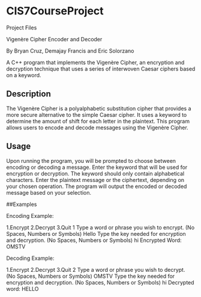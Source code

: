 # CIS7CourseProject
Project Files

Vigenère Cipher Encoder and Decoder

By Bryan Cruz, Demajay Francis and Eric Solorzano 

A C++ program that implements the Vigenère Cipher, an encryption and decryption technique that uses a series of interwoven Caesar ciphers based on a keyword.

## Description

The Vigenère Cipher is a polyalphabetic substitution cipher that provides a more secure alternative to the simple Caesar cipher. It uses a keyword to determine the amount of shift for each letter in the plaintext. This program allows users to encode and decode messages using the Vigenère Cipher.

## Usage

Upon running the program, you will be prompted to choose between encoding or decoding a message.
Enter the keyword that will be used for encryption or decryption. The keyword should only contain alphabetical characters.
Enter the plaintext message or the ciphertext, depending on your chosen operation.
The program will output the encoded or decoded message based on your selection.

##Examples

Encoding Example:

1.Encrypt
2.Decrypt
3.Quit
1
Type a word or phrase you wish to encrypt. (No Spaces, Numbers or Symbols)
Hello
Type the key needed for encryption and decryption. (No Spaces, Numbers or Symbols)
hi
Encrypted Word: OMSTV

Decoding Example:

1.Encrypt
2.Decrypt
3.Quit
2
Type a word or phrase you wish to decrypt. (No Spaces, Numbers or Symbols)
OMSTV
Type the key needed for encryption and decryption. (No Spaces, Numbers or Symbols)
hi
Decrypted word: HELLO
